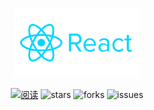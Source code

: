 <div align="center">
    <p>
        <a href="https://javaguide.cn/about-the-author/zhishixingqiu-two-years.html">
            <img src=".//src/assets/img/react.png" style="margin: 0 auto; width: 200px;" />
        </a>
    </p>
    <p>
        <a href="https://www.markuszhang.com/zhi-shi-ti-xi.html"><img src="https://img.shields.io/badge/阅读-read-brightgreen.svg" alt="阅读" /></a>
        <img src="https://img.shields.io/github/stars/markuszcl99/react-common-admin" alt="stars" />
        <img src="https://img.shields.io/github/forks/markuszcl99/react-common-admin" alt="forks" />
        <img src="https://img.shields.io/github/issues/markuszcl99/react-common-admin" alt="issues" />
    </p>
</div>
